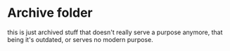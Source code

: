 # Archive folder

this is just archived stuff that doesn't really serve a purpose anymore, that being it's outdated, or serves no modern purpose.